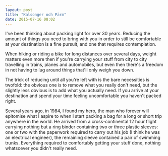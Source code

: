 ```yaml
---
layout: post
title: "Kalsonger och Pärm"
date: 2015-07-16 08:02
---
```

I've been thinking about packing light for over 30 years. Reducing the amount of things you need to bring with you in order to still be comfortable at your destination is a fine pursuit, and one that requires contemplation. 

When hiking or riding a bike for long distances over several days, weight matters even more then if you're carrying your stuff from city to city travelling in trains, planes and automobiles, but even then there's a freedom in not having to lug around things that'll only weigh you down.

The trick of reducing until all you're left with is the bare necessities is twofold: the obvious one is to remove what you really don't need, but the slightly less obvious is to add what you actually need. If you arrive at your destination and spend your time feeling uncomfortable you haven't packed right.

Several years ago, in 1984, I found my hero, the man who forever will epitomise what I aspire to when I start packing a bag for a long or short trip anywhere in the world. He arrived from a cross-continental 12 hour flight carrying nothing but a ring binder containing two or three plastic sleeves: one or two with the paperwork required to carry out his job (I think he was an electrical engineer), the remaining sleeve contained a pair of swimming trunks. Everything required to comfortably getting your stuff done, nothing whatsoever you didn't really need.

